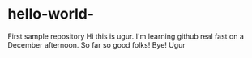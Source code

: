 # hello-world-
First sample repository
Hi this is ugur. I'm learning github real fast on a December afternoon.
So far so good folks! Bye! Ugur
